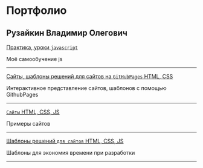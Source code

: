# Портфолио
## Рузайкин Владимир Олегович

[Практика, уроки `javascript`](https://github.com/Garfildus/js-practice)

Моё самообучение js

----------------------
[Сайты, шаблоны решений для сайтов на `GitHubPages` HTML, CSS](https://github.com/Garfildus/TemplateGitPages)

Интерактивное представление сайтов, шаблонов с помощью GithubPages

----------------------
[`Сайты` HTML, CSS, JS](https://github.com/Garfildus/Sites)

Примеры сайтов

----------------------
[Шаблоны решений `для сайтов` HTML, CSS, JS](https://github.com/Garfildus/TemplateForWeb)

Шаблоны для экономия времени при разработки

----------------------
